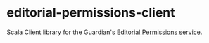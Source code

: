 # editorial-permissions-client

Scala Client library for the Guardian's [Editorial Permissions service](https://github.com/guardian/permissions).
